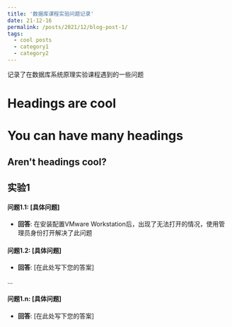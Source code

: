 ```yaml
---
title: '数据库课程实验问题记录'
date: 21-12-16
permalink: /posts/2021/12/blog-post-1/
tags:
  - cool posts
  - category1
  - category2
---
```


记录了在数据库系统原理实验课程遇到的一些问题

Headings are cool
======

You can have many headings
======

Aren't headings cool?
------

## 实验1


#### 问题1.1: [具体问题]
- **回答**: 在安装配置VMware Workstation后，出现了无法打开的情况，使用管理员身份打开解决了此问题

#### 问题1.2: [具体问题]
- **回答**: [在此处写下您的答案]

...

#### 问题1.n: [具体问题]
- **回答**: [在此处写下您的答案]